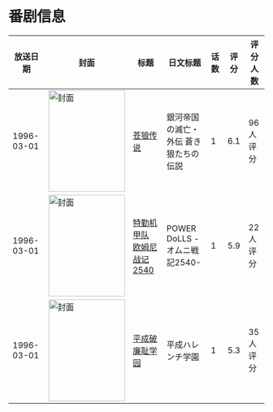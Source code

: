 # 番剧信息

|放送日期|封面|标题|日文标题|话数|评分|评分人数|
|---|---|---|---|---|---|---|
|1996-03-01|<img src="/img/no_icon_subject.png" alt="封面" style="width:150px;height:200px;object-fit:cover;">|[苍狼传说](https://bangumi.tv/subject/20864)|銀河帝国の滅亡・外伝 蒼き狼たちの伝説|1|6.1|96人评分|
|1996-03-01|<img src="//lain.bgm.tv/pic/cover/c/22/2f/37463_2d9pD.jpg" alt="封面" style="width:150px;height:200px;object-fit:cover;">|[特勤机甲队 欧姆尼战记2540](https://bangumi.tv/subject/37463)|POWER DoLLS -オムニ戦記2540-|1|5.9|22人评分|
|1996-03-01|<img src="/img/no_icon_subject.png" alt="封面" style="width:150px;height:200px;object-fit:cover;">|[平成破廉耻学园](https://bangumi.tv/subject/72105)|平成ハレンチ学園|1|5.3|35人评分|
